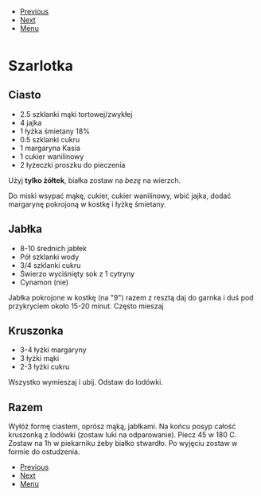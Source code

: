 <!-- Navigation Menu Start -->

- [Previous](Sernik.md)
- [Next](Tarta.md)
- [Menu](README.md)

<div style="margin-bottom: 50px"></div>

<!-- /Navigation Menu Start -->


# Szarlotka

## Ciasto 

- 2.5 szklanki mąki tortowej/zwykłej 
- 4 jajka 
- 1 łyżka śmietany 18% 
- 0.5 szklanki cukru 
- 1 margaryna Kasia 
- 1 cukier wanilinowy 
- 2 łyżeczki proszku do pieczenia
  
Użyj **tylko żółtek**, białka zostaw na *bezę* na wierzch.

Do miski wsypać mąkę, cukier, cukier wanilinowy, wbić jajka, dodać margarynę pokrojoną w kostkę i łyżkę śmietany. 
  
## Jabłka 

- 8-10 średnich jabłek 
- Pół szklanki wody 
- 3/4 szklanki cukru 
- Świerzo wyciśnięty sok z 1 cytryny 
- Cynamon  (nie)

Jabłka pokrojone w kostkę (na "9") razem z resztą daj do garnka i duś pod przykryciem około 15-20 minut. Często mieszaj  

## Kruszonka 

- 3-4 łyżki margaryny 
- 3 łyżki mąki 
- 2-3 łyżki cukru 

Wszystko wymieszaj i ubij. Odstaw do lodówki. 
  
## Razem

Wyłóż formę ciastem, oprósz mąką, jabłkami. Na końcu posyp całość kruszonką z lodówki (zostaw luki na odparowanie). Piecz 45 w 180 C. Zostaw na 1h w piekarniku żeby białko stwardło. Po wyjęciu zostaw w formie do ostudzenia. 


<!-- Navigation Menu End -->

- [Previous](Sernik.md)
- [Next](Tarta.md)
- [Menu](README.md)

<div style="margin-bottom: 50px"></div>

<!-- /Navigation Menu End -->